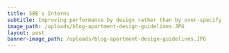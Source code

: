 ```yaml
---
title: SBE's Interns
subtitle: Improving performance by design rather than by over-specify
image_path: /uploads/blog-apartment-design-guidelines.JPG
layout: post
banner-image_path: /uploads/blog-apartment-design-guidelines.JPG
---
```

